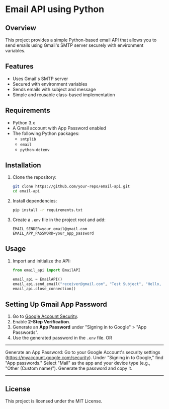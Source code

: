 # Email API using Python

## Overview
This project provides a simple Python-based email API that allows you to send emails using Gmail's SMTP server securely with environment variables.

## Features
- Uses Gmail's SMTP server
- Secured with environment variables
- Sends emails with subject and message
- Simple and reusable class-based implementation

## Requirements
- Python 3.x
- A Gmail account with App Password enabled
- The following Python packages:
  - `smtplib`
  - `email`
  - `python-dotenv`

## Installation
1. Clone the repository:
   ```bash
   git clone https://github.com/your-repo/email-api.git
   cd email-api
   ```
2. Install dependencies:
   ```bash
   pip install -r requirements.txt
   ```
3. Create a `.env` file in the project root and add:
   ```env
   EMAIL_SENDER=your_email@gmail.com
   EMAIL_APP_PASSWORD=your_app_password
   ```

## Usage
1. Import and initialize the API:
   ```python
   from email_api import EmailAPI
   
   email_api = EmailAPI()
   email_api.send_email("receiver@gmail.com", "Test Subject", "Hello, this is a test email.")
   email_api.close_connection()
   ```

## Setting Up Gmail App Password
1. Go to [Google Account Security](https://myaccount.google.com/security).
2. Enable **2-Step Verification**.
3. Generate an **App Password** under "Signing in to Google" > "App Passwords".
4. Use the generated password in the `.env` file.
   OR
***
Generate an App Password:
Go to your Google Account's security settings (https://myaccount.google.com/security).
Under "Signing in to Google," find "App passwords."
Select "Mail" as the app and your device type (e.g., "Other (Custom name)").
Generate the password and copy it.
***

## License
This project is licensed under the MIT License.



